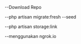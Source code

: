 --Download Repo

--php artisan migrate:fresh --seed

--php artisan storage:link

--menggunakan ngrok.io
